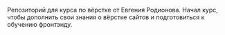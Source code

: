 Репозиторий для курса по вёрстке от Евгения Родионова. Начал курс, чтобы дополнить свои знания о вёрстке сайтов и подготовиться к обучению фронтэнду.